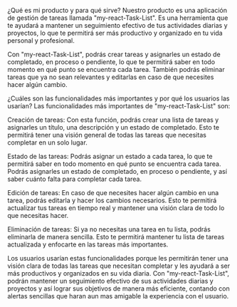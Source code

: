 ¿Qué es mi producto y para qué sirve?
Nuestro producto es una aplicación de gestión de tareas llamada "my-react-Task-List". Es una herramienta que te ayudará a mantener un seguimiento efectivo de tus actividades diarias y proyectos, lo que te permitirá ser más productivo y organizado en tu vida personal y profesional.

Con "my-react-Task-List", podrás crear tareas y asignarles un estado de completado, en proceso o pendiente, lo que te permitirá saber en todo momento en qué punto se encuentra cada tarea. También podrás eliminar tareas que ya no sean relevantes y editarlas en caso de que necesites hacer algún cambio.

¿Cuáles son las funcionalidades más importantes y por qué los usuarios las usarían?
Las funcionalidades más importantes de "my-react-Task-List" son:

Creación de tareas: Con esta función, podrás crear una lista de tareas y asignarles un título, una descripción y un estado de completado. Esto te permitirá tener una visión general de todas las tareas que necesitas completar en un solo lugar.

Estado de las tareas: Podrás asignar un estado a cada tarea, lo que te permitirá saber en todo momento en qué punto se encuentra cada tarea. Podrás asignarles un estado de completado, en proceso o pendiente, y así saber cuánto falta para completar cada tarea.

Edición de tareas: En caso de que necesites hacer algún cambio en una tarea, podrás editarla y hacer los cambios necesarios. Esto te permitirá actualizar tus tareas en tiempo real y mantener una visión clara de todo lo que necesitas hacer.

Eliminación de tareas: Si ya no necesitas una tarea en tu lista, podrás eliminarla de manera sencilla. Esto te permitirá mantener tu lista de tareas actualizada y enfocarte en las tareas más importantes.

Los usuarios usarían estas funcionalidades porque les permitirán tener una visión clara de todas las tareas que necesitan completar y les ayudará a ser más productivos y organizados en su vida diaria. Con "my-react-Task-List", podrán mantener un seguimiento efectivo de sus actividades diarias y proyectos y así lograr sus objetivos de manera más eficiente, contando con alertas sencillas que haran aun mas amigable la experiencia con el usuario.
